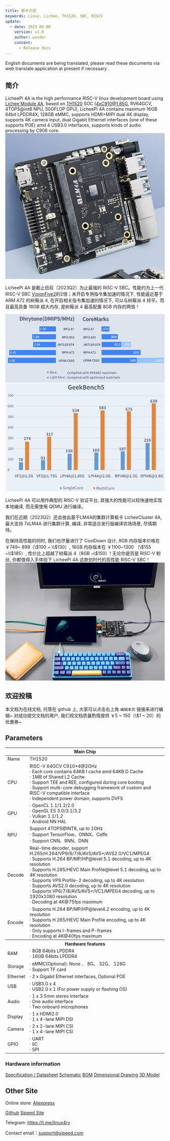 ```yaml
---
title: 板卡介绍
keywords: Linux, Lichee, TH1520, SBC, RISCV
update:
  - date: 2023-05-08
    version: v1.0
    author: wonder
    content:
      - Release docs
---
```


English documents are being translated, please read these documents via web translate application at present if necessary .

## 简介

LicheePi 4A is the high performance RISC-V linux development board using [Lichee Module 4A](http://wiki.sipeed.com/hardware/en/lichee/th1520/lm4a.html), based on [TH1520](https://www.t-head.cn/product/yeying) SOC (4xC910@1.85G, RV64GCV, 4TOPS@int8 NPU,  50GFLOP GPU), LicheePi 4A contains maximum 16GB 64bit LPDDR4X, 128GB eMMC, supports HDMI+MIPI dual 4K display, supports 4K camera input, dual Gigabit Ethernet interfaces (one of these supports POE) amd 4 USB3.0 interfaces, supports kinds of audio processing by C906 core.
![lpi4a](./../../../../zh/lichee/th1520/lpi4a/assets/intro/lpi4a.png)

LicheePi 4A 是截止目前（2023Q2）为止最强的 RISC-V SBC。性能约为上一代 RISC-V SBC [VisionFive2](https://www.starfivetech.com/en/site/boards)的2倍；未开启专用指令集加速的情况下, 性能逼近基于 ARM A72 的树莓派 4, 在开启相关指令集加速的情况下, 可以与树莓派 4 持平。而且最高具备 16GB 超大内存, 是树莓派 4 最高配置 8GB 内存的两倍！

![benchmark](./../../../../zh/lichee/th1520/lpi4a/assets/intro/benchmark.png)
![geekbench5](./../../../../zh/lichee/th1520/lpi4a/assets/intro/geekbench5.png)
 
LicheePi 4A 可以用作典型的 RISC-V 验证平台, 其强大的性能可以较快速地实现本地编译, 而无需使用 QEMU 进行编译。

我们在近期（2023Q2）还会放出基于LM4A的集群计算板卡 LicheeCluster 4A, 最大支持 7xLM4A 进行集群计算, 编译, 非常适合发行版编译农场场景, 尽情期待。

在保持高性能的同时, 我们也尽量进行了 CostDown 设计, 8GB 内存版本价格在 ￥749~ 899（\\$100 ~ \\$130）, 16GB 内存版本在 ￥1100~1300 （\\$155 ~\\$185）, 性价比上超越了树莓派 4（8GB ~\\$150）!
无论你是否是 RISC-V 粉丝, 你都值得入手体验下 LicheePi 4A 这款划时代的高性能 RISC-V SBC！
![desktop](./../../../../zh/lichee/th1520/lpi4a/assets/intro/desktop.png)

## 欢迎投稿

本文档为在线文档, 托管在 github 上, 大家可以点击右上角 `编辑本页` 链接来进行编辑~ 
对成功提交文档的用户, 我们视文档质量酌情提供 ￥5 ~ 150（\\$1 ~ 20）的优惠券~

## Parameters

<table>
<thead>
<tr>
  <th colspan=2>Main Chip</th>
</tr>
</thead>
<tbody>
<tr>
  <td>Name</td>
  <td>TH1520</td>
</tr>
<tr>
  <td>CPU</td>
  <td>RISC-V 64GCV C910*4@2GHz <br>· Each core contains 64KB I cache amd 64KB D Cache <br>· 1MB of Shared L2 Cache <br>· Support TEE and REE, configured during core booting<br>· Support multi-core debugging framework of custom and RISC-V compatible interface<br>· Independent power domain, supports DVFS</td>
</tr>
<tr>
  <td>GPU</td>
  <td>· OpenCL 1.1/1.2/2.0<br>· OpenGL ES 3.0/3.1/3.2<br>· Vulkan 1.1/1.2<br>· Android NN HAL</td>
</tr>
<tr>
  <td>NPU</td>
  <td>Support 4TOPS@INT8, up to 1GHz <br>· Support TensorFlow、ONNX、Caffe <br>· Support CNN、RNN、DNN </td>
</tr>
<tr>
  <td>Decode</td>
  <td>Real-time decoder, support H.265/H.264/VP9/8/7/6/AVS/AVS+/AVS2.0/VC1/MPEG4 <br>· Supports H.264 BP/MP/HP@level 5.1 decoding, up to 4K resolution<br>· Supports H.265/HEVC Main Profile@level 5.1 decoding, up to 4K resolution<br>· Supports VP9 Profile-2 decoding, up to 4K resolution<br>· Supports AVS2.0 decoding, up to 4K resolution<br>· Supports VP6/7/8/AVS/AVS+/VC1/MPEG4 decoding, up to 1920x1080 resolution<br>· Decoding at 4K@75fps maximum</td>
</tr>
<tr>
  <td>Encode</td>
  <td>· Supports H.264 BP/MP/HP@level4.2 encoding, up to 4K resolution<br>· Supports H.265/HEVC Main Profile encoding, up to 4K resolution<br>· Only supports I-frames and P-frames<br>· Encoding at 4K@40fps maximum</td>
</tr>
<tr>
  <th colspan=2>Hardware features</th>
</tr>
<tr>
  <td>RAM</td>
  <td>· 8GB 64bits LPDDR4<br>· 16GB 64bits LPDDR4<br></td>
</tr>
<tr>
  <td>Storage</td>
  <td>· eMMC(Optional): None 、 8G、 32G、 128G<br>· Support TF card</td>
</tr>
<tr>
  <td>Ethernet</td>
  <td>· 2 x Gigabit Ethernet interfaces, Optional POE</td>
</tr>
<tr>
  <td>USB</td>
  <td>· USB3.0 x 4<br>· USB2.0 x 1 (For power supply or flashing OS)</td>
</tr>
<tr>
  <td>Audio</td>
  <td>· 1 x 3.5mm stereo interface<br>· One audio interface<br>· Two onboard microphones<br></td>
</tr>
<tr>
  <td>Display</td>
  <td>· 1 x HDMI2.0<br>· 1 x 4-lane MIPI DSI</td>
</tr>
<tr>
  <td>Camera</td>
  <td>· 2 x 2-lane MIPI CSI<br>· 1 x 4-lane MIPI CSI</td>
</tr>
<tr>
  <td>GPIO</td>
  <td>· UART<br>· IIC<br>· SPI</td>
</tr>
</tbody>
</table>

### Hardware information

[Specification / Datasheet](https://dl.sipeed.com/shareURL/LICHEE/licheepi4a/01_Specification)
[Schematic](https://dl.sipeed.com/shareURL/LICHEE/licheepi4a/02_Schematic)
[BOM](https://dl.sipeed.com/shareURL/LICHEE/licheepi4a/03_Bit_number_map)
[Dimensional Drawing](https://dl.sipeed.com/shareURL/LICHEE/licheepi4a/04_Dimensional_drawing)
[3D Model](https://dl.sipeed.com/shareURL/LICHEE/licheepi4a/05_3D_model)

## Other Site

Online store: [Aliexpress](https://www.aliexpress.com/item/1005005532736080.html)

[Github](https://github.com/sipeed/LicheePi4A)
[Sipeed Site](https://dl.sipeed.com/shareURL/LICHEE/licheepi4a)

Telegram: https://t.me/linux4rv

Contact email：support@sipeed.com